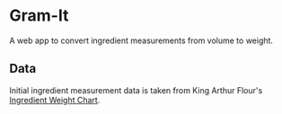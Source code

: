 # Gram-It

A web app to convert ingredient measurements from volume to weight.

## Data

Initial ingredient measurement data is taken from King Arthur Flour's [Ingredient Weight Chart](https://www.kingarthurflour.com/learn/ingredient-weight-chart).
